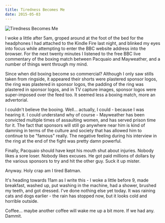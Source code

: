 ```yaml
---
title: Tiredness Becomes Me
date: 2015-05-03
---
```


![Tiredness Becomes Me](https://source.unsplash.com/-m88z7ily-w/1600x900)

I woke a little after 5am, groped around at the foot of the bed for the headphones I had attached to the Kindle Fire last night, and blinked my eyes into focus while attempting to enter the BBC website address into the browser. For the next twenty minutes I listened to the free BBC live commentary of the boxing match between Pacquaio and Mayweather, and a number of things went through my mind.

Since when did boxing become so commercial? Although I only saw stills taken from ringside, it appeared their shorts were plastered sponsor logos, the ring was plastered in sponsor logos, the padding of the ring was plastered in sponsor logos, and in TV capture images, sponsor logos were super-imposed over the feed too. It seemed less a boxing match, more an advertorial.

I couldn't believe the booing. Well... actually, I could - because I was hearing it. I could understand why of course - Mayweather has been convicted multiple times of assaulting women, and has served prison time for it. The fact that sponsors will still go anywhere near him is kind of damning in terms of the culture and society that has allowed him to continue to be "famous" really. The negative feeling during his interview in the ring at the end of the fight was pretty damn powerful.

Finally, Pacquaio should have kept his mouth shut about injuries. Nobody likes a sore loser. Nobody likes excuses. He got paid millions of dollars by the various sponsors to try and hit the other guy. Suck it up mister.

Anyway. Holy crap am I tired Batman.

It's heading towards 11am as I write this - I woke a little before 9, made breakfast, washed up, put washing in the machine, had a shower, brushed my teeth, and got dressed. I've done nothing else yet today. It was raining cats and dogs earlier - the rain has stopped now, but it looks cold and horrible outside.

Coffee... maybe another coffee will wake me up a bit more. If we had any. Dammit.